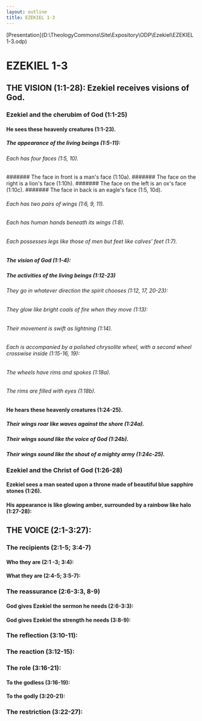```yaml
---
layout: outline
title: EZEKIEL 1-3
---
```

[Presentation](D:\TheologyCommons\Site\Expository\ODP\Ezekiel\EZEKIEL 1-3.odp)
# EZEKIEL 1-3 
## THE VISION (1:1-28): Ezekiel receives visions of God. 
###  Ezekiel and the cherubim of God (1:1-25) 
####  He sees these heavenly creatures (1:1-23). 
#####  The appearance of the living beings (1:5-11): 
######  Each has four faces (1:5, 10). 
#######  The face in front is a man\'s face (1:10a). 
#######  The face on the right is a lion\'s face (1:10h). 
#######  The face on the left is an ox\'s face (1:10c). 
#######  The face in back is an eagle\'s face (1:5, 10d). 
######  Each has two pairs of wings (1:6, 9, 11). 
######  Each has human hands beneath its wings (1:8). 
######  Each possesses legs like those of men but feet like calves\' feet (1:7). 
#####  The vision of God (1:1-4): 
#####  The activities of the living beings (1:12-23) 
######  They go in whatever direction the spirit chooses (1:12, 17, 20-23): 
######  They glow like bright coals of fire when they move (1:13): 
######  Their movement is swift as lightning (1:14). 
######  Each is accompanied by a polished chrysolite wheel, with a second wheel crosswise inside (1:15-16, 19): 
######  The wheels have rims and spokes (1:18a). 
######  The rims are filled with eyes (1:18b). 
####  He hears these heavenly creatures (1:24-25). 
#####  Their wings roar like waves against the shore (1:24a). 
#####  Their wings sound like the voice of God (1:24b). 
#####  Their wings sound like the shout of a mighty army (1:24c-25). 
###  Ezekiel and the Christ of God (1:26-28) 
####  Ezekiel sees a man seated upon a throne made of beautiful blue sapphire stones (1:26). 
####  His appearance is like glowing amber, surrounded by a rainbow like halo (1:27-28): 
## THE VOICE (2:1-3:27): 
###  The recipients (2:1-5; 3:4-7) 
####  Who they are (2:1 -3; 3:4): 
####  What they are (2:4-5; 3:5-7): 
###  The reassurance (2:6-3:3, 8-9) 
####  God gives Ezekiel the sermon he needs (2:6-3:3): 
####  God gives Ezekiel the strength he needs (3:8-9): 
###  The reflection (3:10-11): 
###  The reaction (3:12-15): 
###  The role (3:16-21): 
####  To the godless (3:16-19): 
####  To the godly (3:20-21): 
###  The restriction (3:22-27): 

